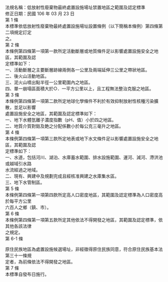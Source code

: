 法規名稱：低放射性廢棄物最終處置設施場址禁置地區之範圍及認定標準  
修正日期：民國 106 年 03 月 23 日  
第 1 條  
本標準依低放射性廢棄物最終處置設施場址設置條例（以下簡稱本條例）第四條第二項規定訂定  
之。  
第 2 條  
本條例第四條第一項第一款所定活動斷層或地質條件足以影響處置設施安全之地區，其範圍及認  
定標準如下：  
一、活動斷層之主要斷層跡線兩側各一公里及兩端延伸三公里之帶狀地區。  
二、後火山活動地區。  
三、泥火山噴出點半徑一公里範圍內之地區。  
四、單一崩塌區面積大於○．一平方公里以上，且工程無法整治克服之地區。  
第 3 條  
本條例第四條第一項第二款所定地球化學條件不利於有效抑制放射性核種污染擴散，並足以影響  
處置設施安全之地區，其範圍及認定標準如下：  
一、地下水體氫離子濃度指數（pH、值）小於四之地區。  
二、地質介質對鈷及銫之分配係數小於每公克三毫升之地區。  
第 4 條  
本條例第四條第一項第三款所定地表或地下水文條件足以影響處置設施安全之地區，其範圍及認  
定標準如下：  
一、水道，包括河川、湖泊、水庫蓄水範圍、排水設施範圍、運河、減河、滯洪池或越域引水路  
水流經過之地域。  
二、現有、興建中及規劃完成且經核准興建之水庫集水區。  
三、地下水管制區。  
第 5 條  
本條例第四條第一項第四款所定高人口密度地區，其範圍及認定標準為人口密度高於每平方公里  
六百人之鄉（鎮、市）。  
第 6 條  
本條例第四條第一項第五款所定其他依法不得開發之地區，其範圍及認定標準，依其他各該法律  
之規定。  
第 6-1 條  


原住民族地區為處置設施候選場址，非經徵得原住民族同意，符合原住民族基本法第三十一條規  
定者，為前條依法不得開發之地區。  
第 7 條  
本標準自發布日施行。  



